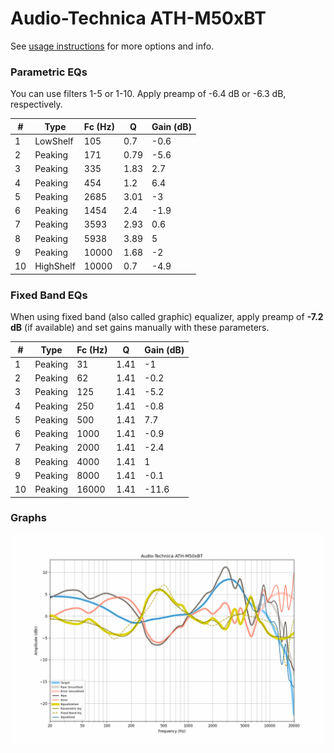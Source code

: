 # Audio-Technica ATH-M50xBT
See [usage instructions](https://github.com/jaakkopasanen/AutoEq#usage) for more options and info.

### Parametric EQs
You can use filters 1-5 or 1-10. Apply preamp of -6.4 dB or -6.3 dB, respectively.

|   # | Type      |   Fc (Hz) |    Q |   Gain (dB) |
|-----|-----------|-----------|------|-------------|
|   1 | LowShelf  |       105 | 0.7  |        -0.6 |
|   2 | Peaking   |       171 | 0.79 |        -5.6 |
|   3 | Peaking   |       335 | 1.83 |         2.7 |
|   4 | Peaking   |       454 | 1.2  |         6.4 |
|   5 | Peaking   |      2685 | 3.01 |        -3   |
|   6 | Peaking   |      1454 | 2.4  |        -1.9 |
|   7 | Peaking   |      3593 | 2.93 |         0.6 |
|   8 | Peaking   |      5938 | 3.89 |         5   |
|   9 | Peaking   |     10000 | 1.68 |        -2   |
|  10 | HighShelf |     10000 | 0.7  |        -4.9 |

### Fixed Band EQs
When using fixed band (also called graphic) equalizer, apply preamp of **-7.2 dB** (if available) and set gains manually with these parameters.

|   # | Type    |   Fc (Hz) |    Q |   Gain (dB) |
|-----|---------|-----------|------|-------------|
|   1 | Peaking |        31 | 1.41 |        -1   |
|   2 | Peaking |        62 | 1.41 |        -0.2 |
|   3 | Peaking |       125 | 1.41 |        -5.2 |
|   4 | Peaking |       250 | 1.41 |        -0.8 |
|   5 | Peaking |       500 | 1.41 |         7.7 |
|   6 | Peaking |      1000 | 1.41 |        -0.9 |
|   7 | Peaking |      2000 | 1.41 |        -2.4 |
|   8 | Peaking |      4000 | 1.41 |         1   |
|   9 | Peaking |      8000 | 1.41 |        -0.1 |
|  10 | Peaking |     16000 | 1.41 |       -11.6 |

### Graphs
![](./Audio-Technica%20ATH-M50xBT.png)
